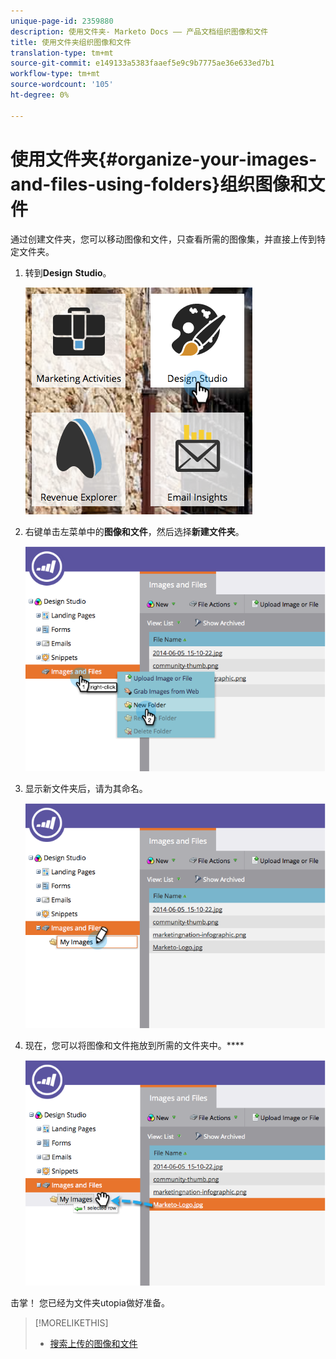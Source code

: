 ```yaml
---
unique-page-id: 2359880
description: 使用文件夹- Marketo Docs —— 产品文档组织图像和文件
title: 使用文件夹组织图像和文件
translation-type: tm+mt
source-git-commit: e149133a5383faaef5e9c9b7775ae36e633ed7b1
workflow-type: tm+mt
source-wordcount: '105'
ht-degree: 0%

---
```



# 使用文件夹{#organize-your-images-and-files-using-folders}组织图像和文件

通过创建文件夹，您可以移动图像和文件，只查看所需的图像集，并直接上传到特定文件夹。

1. 转到&#x200B;**Design** **Studio**。

   ![](assets/designstudio-7.png)

1. 右键单击左菜单中的**图像和文件**，然后选择&#x200B;**新建文件夹**。

   ![](assets/image2014-9-16-11-3a25-3a45.png)

1. 显示新文件夹后，请为其命名。

   ![](assets/image2014-9-16-11-3a25-3a53.png)

1. 现在，您可以将图像和文件拖放到所需的文件夹中。****

   ![](assets/image2014-9-16-11-3a26-3a0.png)

击掌！ 您已经为文件夹utopia做好准备。

>[!MORELIKETHIS]
>
>* [搜索上传的图像和文件](search-uploaded-images-and-files.md)

>



